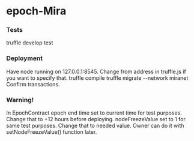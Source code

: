 # epoch-Mira
### Tests
truffle develop
test
### Deployment
Have node running on 127.0.0.1:8545.
Change from address in truffle.js if you want to specify that.
truffle compile
truffle migrate --network miranet
Confirm transactions.
### Warning!
In EpochContract epoch end time set to current time for test purposes. Change that to +12 hours before deploying.
nodeFreezeValue set to 1 for same test purposes. Change that to needed value. Owner can do it with setNodeFreezeValue() function later.
